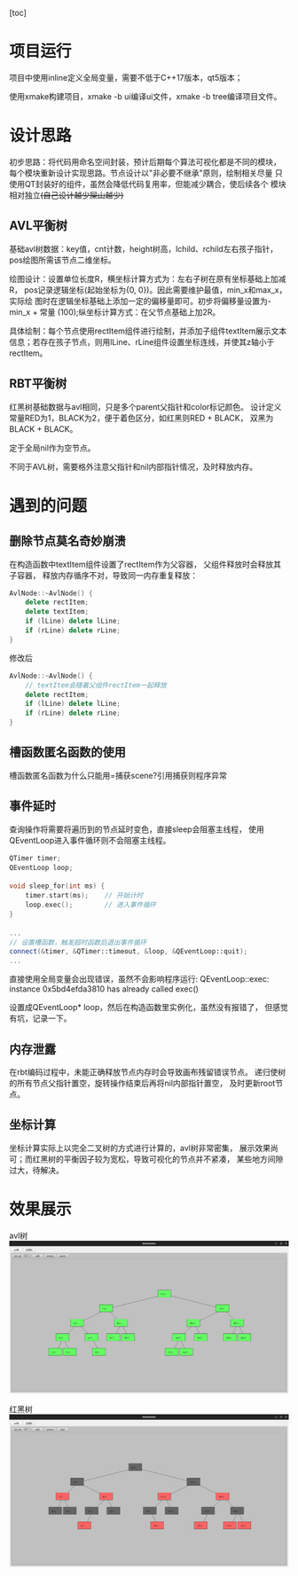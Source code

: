 [toc]

# 项目运行

项目中使用inline定义全局变量，需要不低于C++17版本，qt5版本；

使用xmake构建项目，xmake -b ui编译ui文件，xmake -b tree编译项目文件。

# 设计思路

初步思路：将代码用命名空间封装，预计后期每个算法可视化都是不同的模块，
每个模块重新设计实现思路。节点设计以"非必要不继承"原则，绘制相关尽量
只使用QT封装好的组件，虽然会降低代码复用率，但能减少耦合，使后续各个
模块相对独立~~(自己设计越少屎山越少)~~

## AVL平衡树

基础avl树数据：key值，cnt计数，height树高，lchild、rchild左右孩子指针，
pos绘图所需该节点二维坐标。

绘图设计：设置单位长度R，横坐标计算方式为：左右子树在原有坐标基础上加减R，
pos记录逻辑坐标(起始坐标为{0, 0})。因此需要维护最值，min_x和max_x，实际绘
图时在逻辑坐标基础上添加一定的偏移量即可。初步将偏移量设置为-min_x + 常量
(100);纵坐标计算方式：在父节点基础上加2R。

具体绘制：每个节点使用rectItem组件进行绘制，并添加子组件textItem展示文本
信息；若存在孩子节点，则用lLine、rLine组件设置坐标连线，并使其z轴小于rectItem。

## RBT平衡树

红黑树基础数据与avl相同，只是多个parent父指针和color标记颜色。
设计定义常量RED为1，BLACK为2，便于着色区分，如红黑则RED + BLACK，
双黑为BLACK + BLACK。

定于全局nil作为空节点。

不同于AVL树，需要格外注意父指针和nil内部指针情况，及时释放内存。

# 遇到的问题

## 删除节点莫名奇妙崩溃

在构造函数中textItem组件设置了rectItem作为父容器，
父组件释放时会释放其子容器，
释放内存循序不对，导致同一内存重复释放：

```c++
AvlNode::~AvlNode() {
    delete rectItem;
    delete textItem;
    if (lLine) delete lLine;
    if (rLine) delete rLine;
}
```

修改后

```c++
AvlNode::~AvlNode() {
    // textItem会随着父组件rectItem一起释放
    delete rectItem;
    if (lLine) delete lLine;
    if (rLine) delete rLine;
}
```


## 槽函数匿名函数的使用

槽函数匿名函数为什么只能用=捕获scene?引用捕获则程序异常


## 事件延时

查询操作将需要将遍历到的节点延时变色，直接sleep会阻塞主线程，
使用QEventLoop进入事件循环则不会阻塞主线程。

```c++
QTimer timer;
QEventLoop loop;

void sleep_for(int ms) {
    timer.start(ms);    // 开始计时
    loop.exec();        // 进入事件循环
}

...
// 设置槽函数，触发超时函数后退出事件循环
connect(&timer, &QTimer::timeout, &loop, &QEventLoop::quit);
...
```
直接使用全局变量会出现错误，虽然不会影响程序运行:
QEventLoop::exec: instance 0x5bd4efda3810 has already called exec()

设置成QEventLoop* loop，然后在构造函数里实例化，虽然没有报错了，
但感觉有坑，记录一下。


## 内存泄露

在rbt编码过程中，未能正确释放节点内存时会导致画布残留错误节点。
递归使树的所有节点父指针置空，旋转操作结束后再将nil内部指针置空，
及时更新root节点。

## 坐标计算

坐标计算实际上以完全二叉树的方式进行计算的，avl树非常密集，
展示效果尚可；而红黑树的平衡因子较为宽松，导致可视化的节点并不紧凑，
某些地方间隙过大，待解决。

# 效果展示

avl树
![avl](./avl.png)

红黑树
![rbt](./rbt.png)
